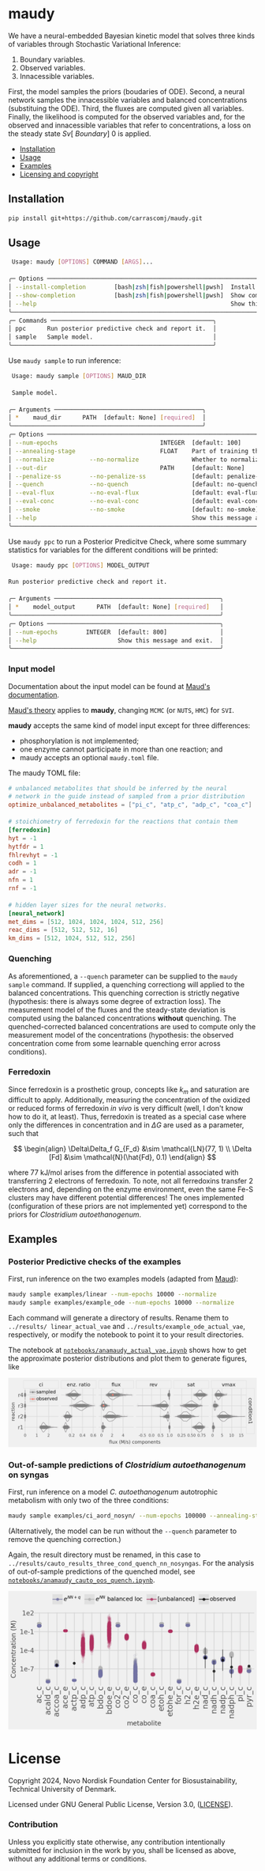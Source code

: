# maudy

We have a neural-embedded Bayesian kinetic model that solves three kinds of variables through Stochastic Variational Inference:

1. Boundary variables.
2. Observed variables.
3. Innacessible variables.

First, the model samples the priors (boudaries of ODE).
Second, a neural network samples the innacessible variables and balanced concentrations (substituing the ODE). Third, the fluxes
are computed given all variables. Finally, the likelihood is computed for the
observed variables and, for the observed and innacessible variables that refer
to concentrations, a loss on the steady state $Sv[~Boundary] ~ 0$ is applied.

* [Installation](#installation)
* [Usage](#usage)
* [Examples](#examples)
* [Licensing and copyright](#license)
 
## Installation

```bash
pip install git+https://github.com/carrascomj/maudy.git
```

## Usage


```bash
 Usage: maudy [OPTIONS] COMMAND [ARGS]...

╭─ Options ────────────────────────────────────────────────────────────────────────────────────────────────────────────────────────────────────────────────────────╮
│ --install-completion        [bash|zsh|fish|powershell|pwsh]  Install completion for the specified shell. [default: None]                                         │
│ --show-completion           [bash|zsh|fish|powershell|pwsh]  Show completion for the specified shell, to copy it or customize the installation. [default: None]  │
│ --help                                                       Show this message and exit.                                                                         │
╰──────────────────────────────────────────────────────────────────────────────────────────────────────────────────────────────────────────────────────────────────╯
╭─ Commands ──────────────────────────────────────────────╮
│ ppc      Run posterior predictive check and report it.  │
│ sample   Sample model.                                  │
╰─────────────────────────────────────────────────────────╯
```

Use `maudy sample` to run inference:

```bash
 Usage: maudy sample [OPTIONS] MAUD_DIR

 Sample model.
        
╭─ Arguments ──────────────────────────────────────────╮
│ *    maud_dir      PATH  [default: None] [required]  │
╰──────────────────────────────────────────────────────╯
╭─ Options ──────────────────────────────────────────────────────────────────────────────────────────────────────────────╮
│ --num-epochs                             INTEGER  [default: 100]                                                       │
│ --annealing-stage                        FLOAT    Part of training that will be annealing the KL [default: 0.2]        │
│ --normalize          --no-normalize               Whether to normalize input and output of NN [default: no-normalize]  │
│ --out-dir                                PATH     [default: None]                                                      │
│ --penalize-ss        --no-penalize-ss             [default: penalize-ss]                                               │
│ --quench             --no-quench                  [default: no-quench]                                                 │
│ --eval-flux          --no-eval-flux               [default: eval-flux]                                                 │
│ --eval-conc          --no-eval-conc               [default: eval-conc]                                                 │
│ --smoke              --no-smoke                   [default: no-smoke]                                                  │
│ --help                                            Show this message and exit.                                          │
╰────────────────────────────────────────────────────────────────────────────────────────────────────────────────────────╯
```

Use `maudy ppc` to run a Posterior Predicitve Check, where some summary statistics for variables for the different conditions will be printed:

```bash
 Usage: maudy ppc [OPTIONS] MODEL_OUTPUT

Run posterior predictive check and report it.

╭─ Arguments ───────────────────────────────────────────────╮
│ *    model_output      PATH  [default: None] [required]   │
╰───────────────────────────────────────────────────────────╯
╭─ Options ─────────────────────────────────────────────────╮
│ --num-epochs        INTEGER  [default: 800]               │
│ --help                       Show this message and exit.  │
╰───────────────────────────────────────────────────────────╯
```

### Input model

Documentation about the input model can be found at [Maud's documentation](https://maud-metabolic-models.readthedocs.io/en/latest/inputting.html).

[Maud's theory](https://maud-metabolic-models.readthedocs.io/en/latest/theory.html) applies to **maudy**, changing `MCMC` (or `NUTS`, `HMC`) for `SVI`.

**maudy** accepts the same kind of model input except for three differences:

* phosphorylation is not implemented;
* one enzyme cannot participate in more than one reaction; and
* maudy accepts an optional `maudy.toml` file.

The maudy TOML file:

```toml
# unbalanced metabolites that should be inferred by the neural
# network in the guide instead of sampled from a prior distribution 
optimize_unbalanced_metabolites = ["pi_c", "atp_c", "adp_c", "coa_c"]

# stoichiometry of ferredoxin for the reactions that contain them
[ferredoxin]
hyt = -1
hytfdr = 1
fhlrevhyt = -1
codh = 1
adr = -1
nfn = 1
rnf = -1

# hidden layer sizes for the neural networks.
[neural_network]
met_dims = [512, 1024, 1024, 1024, 512, 256]
reac_dims = [512, 512, 512, 16]
km_dims = [512, 1024, 512, 512, 256]
```

### Quenching

As aforementioned, a `--quench` parameter can be supplied to the `maudy
sample` command. If supplied, a quenching correctiong will applied to the
balanced concentrations. This quenching correction is strictly negative
(hypothesis: there is always some degree of extraction loss). The measurement
model of the fluxes and the steady-state deviation is computed using the
balanced concentrations **without** quenching. The quenched-corrected
balanced concentrations are used to compute only the measurement model of the
concentrations (hypothesis: the observed concentration come from some learnable
quenching error across conditions).

### Ferredoxin

Since ferredoxin is a prosthetic group, concepts like $k_m$ and saturation are
difficult to apply. Additionally, measuring the concentration of the oxidized
or reduced forms of ferredoxin _in vivo_ is very difficult (well, I don't know
how to do it, at least). Thus, ferredoxin is treated as a special case where
only the differences in concentration and in $\Delta G$ are used as a parameter,
such that

$$
\begin{align}
\Delta\Delta_f G_{F_d} &\sim \mathcal{LN}(77, 1) \\
\Delta [Fd] &\sim \mathcal{N}(\hat{Fd}, 0.1)
\end{align}
$$

where 77 kJ/mol arises from the difference in potential associated with transferring
2 electrons of ferredoxin. To note, not all ferredoxins transfer 2 electrons and,
depending on the enzyme environment, even the same Fe-S clusters may have different
potential differences! The ones implemented (configuration of these priors are
not implemented yet) correspond to the priors for _Clostridium autoethanogenum_.

## Examples

### Posterior Predictive checks of the examples

First, run inference on the two examples models (adapted from [Maud](https://github.com/biosustain/Maud)):

```bash
maudy sample examples/linear --num-epochs 10000 --normalize
maudy sample examples/example_ode --num-epochs 10000 --normalize
```

Each command will generate a directory of results. Rename them to `../results/
linear_actual_vae` and `../results/example_ode_actual_vae`, respectively, or
modify the notebook to point it to your result directories.

The notebook at [`notebooks/anamaudy_actual_vae.ipynb`](notebooks/anamaudy_actual_vae.ipynb) shows how to get the approximate posterior
distributions and plot them to generate figures, like

![PPC flux example](./assets/ppc_flux_examples.png)

### Out-of-sample predictions of _Clostridium autoethanogenum_ on syngas

First, run inference on a model _C. autoethanogenum_ autotrophic metabolism with only two of the three conditions:

```bash
maudy sample examples/ci_aord_nosyn/ --num-epochs 100000 --annealing-stage 0.2 --normalize --quench
```
(Alternatively, the model can be run without the `--quench` parameter to remove the quenching correction.)

Again, the result directory must be renamed, in this case to `../results/cauto_results_three_cond_quench_nn_nosyngas`.
For the analysis of out-of-sample predictions of the quenched model,
see [`notebooks/anamaudy_cauto_oos_quench.ipynb`](notebooks/anamaudy_cauto_oos_quench.ipynb).

![OOS conc example](./assets/oos_conc_examples.png)

# License

Copyright 2024, Novo Nordisk Foundation Center for Biosustainability, Technical University of Denmark.

Licensed under GNU General Public License, Version 3.0, ([LICENSE](./LICENSE)).

### Contribution

Unless you explicitly state otherwise, any contribution intentionally submitted for inclusion in the work by you, shall be licensed as above, without any additional terms or conditions.
